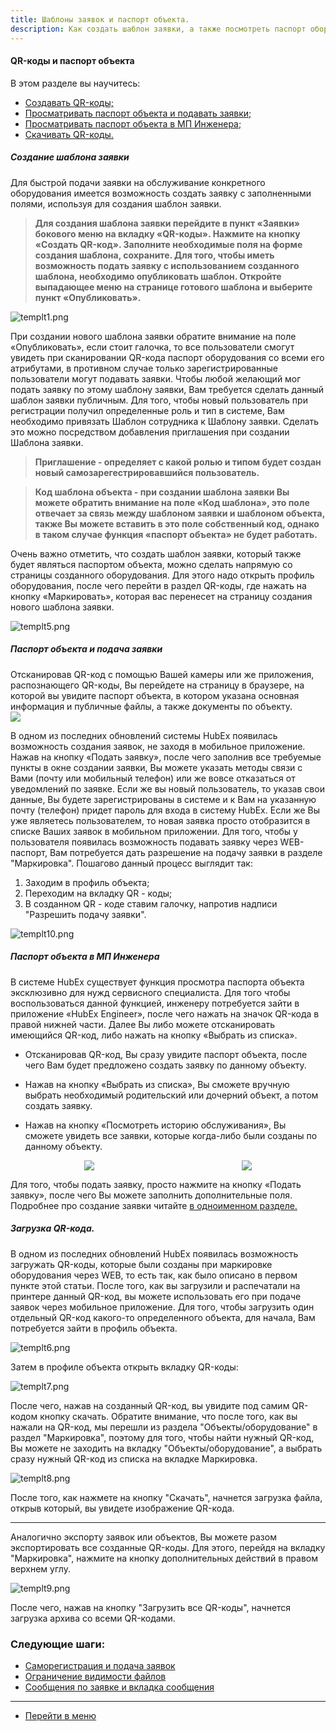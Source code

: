 ```yaml
---
title: Шаблоны заявок и паспорт объекта.
description: Как создать шаблон заявки, а также посмотреть паспорт оборудования в системе HubEx?
---
```


<!-- Yandex.Metrika counter -->
<script type="text/javascript" >
   (function(m,e,t,r,i,k,a){m[i]=m[i]||function(){(m[i].a=m[i].a||[]).push(arguments)};
   m[i].l=1*new Date();k=e.createElement(t),a=e.getElementsByTagName(t)[0],k.async=1,k.src=r,a.parentNode.insertBefore(k,a)})
   (window, document, "script", "https://mc.yandex.ru/metrika/tag.js", "ym");
   ym('{{ site.yandex_metric }}', "init", {
        id:'{{ site.yandex_metric }}',
        clickmap:true,
        trackLinks:true,
        accurateTrackBounce:true,
        webvisor:true
   });
</script>
<noscript><div><img src="https://mc.yandex.ru/watch/'{{ site.yandex_metric }}'" style="position:absolute; left:-9999px;" alt="" /></div></noscript>
<!-- /Yandex.Metrika counter -->

#### QR-коды и паспорт объекта
В этом разделе вы научитесь:
<html>
  <meta charset="utf-8">
  <title>Быстрый переход внутри документа</title>
 <ul>
       <li><a href="#ticktempl">Создавать QR-коды;</a></li>
       <li><a href="#passport">Просматривать паспорт объекта и подавать заявки;</a></li>
       <li><a href="#passporteng">Просматривать паспорт объекта в МП Инженера;</a></li>
       <li><a href="#downloadqr">Скачивать QR-коды.</a></li>
 </ul>
</html>

<h5 id="ticktempl">Cоздание шаблона заявки</h5>

Для быстрой подачи заявки на обслуживание конкретного оборудования имеется возможность создать заявку с заполненными полями, используя для создания шаблон заявки.
>**Для создания шаблона заявки перейдите в пункт «Заявки» бокового меню на вкладку «QR-коды». Нажмите на кнопку «Создать QR-код». Заполните необходимые поля на форме создания шаблона, сохраните.
Для того, чтобы иметь возможность подать заявку с использованием созданного шаблона, необходимо опубликовать шаблон. Откройте выпадающее меню на странице готового шаблона и выберите пункт «Опубликовать».**

![templt1.png](/attachments/images/FAQ/USER/CreatingTickTemplates/templt1.png)

При создании нового шаблона заявки обратите внимание на поле «Опубликовать», если стоит галочка, то все пользователи смогут увидеть при сканировании QR-кода паспорт оборудования со всеми его атрибутами, в противном случае только зарегистрированные пользователи могут подавать заявки. Чтобы любой желающий мог подать заявку по этому шаблону заявки, Вам требуется сделать данный шаблон заявки публичным. Для того, чтобы новый пользователь при регистрации получил определенные роль и тип в системе, Вам необходимо привязать Шаблон сотрудника к Шаблону заявки. Сделать это можно посредством добавления приглашения при создании Шаблона заявки.

>**Приглашение - определяет с какой ролью и типом будет создан новый самозарегестрировавшийся пользователь.**

>**Код шаблона объекта -  при создании шаблона заявки Вы можете обратить внимание на поле «Код шаблона», это поле отвечает за связь между шаблоном заявки и шаблоном объекта, также Вы можете вставить в это поле собственный код, однако в таком случае функция «паспорт объекта» не будет работать.**

Очень важно отметить, что создать шаблон заявки, который также будет являться паспортом объекта, можно сделать напрямую со страницы созданного оборудования. Для этого надо открыть профиль оборудования, после чего перейти в раздел QR-коды, где нажать на кнопку «Маркировать», которая вас перенесет на страницу создания нового шаблона заявки. 

![templt5.png](/attachments/images/FAQ/USER/CreatingTickTemplates/templt5.png)

<h5 id="passport">Паспорт объекта и подача заявки</h5>
Отсканировав QR-код с помощью Вашей камеры или же приложения, распознающего QR-коды, Вы перейдете на страницу в браузере, на которой вы увидите паспорт объекта, в котором указана основная информация и публичные файлы, а также документы по объекту.

<div>
  <img  style="margin: 0 auto; display: block; max-width: 100%;" src="/attachments/images/FAQ/USER/CreatingTickTemplates/templt2.jpg" />
</div>

В одном из последних обновлений системы HubEx появилась возможность создания заявок, не заходя в мобильное приложение.
Нажав на кнопку «Подать заявку», после чего заполнив все требуемые пункты в окне создании заявки, Вы можете указать методы связи с Вами (почту или мобильный телефон) или же вовсе отказаться от уведомлений по заявке. Если же вы новый пользователь, то указав свои данные, Вы будете зарегистрированы в системе и к Вам на указанную почту (телефон) придет пароль для входа в систему HubEx. Если же Вы уже являетесь пользователем, то новая заявка просто отобразится в списке Ваших заявок в мобильном приложении. Для того, чтобы у пользователя появилась возможность подавать заявку через WEB-паспорт, Вам потребуется дать разрешение на подачу заявки в разделе "Маркировка". Пошагово данный процесс выглядит так:
1) Заходим в профиль объекта;
2) Переходим на вкладку QR - коды;
3) В созданном QR - коде ставим галочку, напротив надписи "Разрешить подачу заявки".

![templt10.png](/attachments/images/FAQ/USER/CreatingTickTemplates/templt10.png)

<h5 id="passporteng">Паспорт объекта в МП Инженера</h5>

В системе HubEx существует функция просмотра паспорта объекта эксклюзивно для нужд сервисного специалиста. Для того чтобы воспользоваться данной функцией, инженеру потребуется зайти в приложение «HubEx Engineer», после чего нажать на значок QR-кода в правой нижней части. Далее Вы либо можете отсканировать имеющийся QR-код, либо нажать на кнопку «Выбрать из списка».

- Отсканировав QR-код, Вы сразу увидите паспорт объекта, после чего Вам будет предложено создать заявку по данному объекту.

- Нажав на кнопку «Выбрать из списка», Вы сможете вручную выбрать необходимый родительский или дочерний объект, а потом создать заявку.

- Нажав на кнопку «Посмотреть историю обслуживания», Вы сможете увидеть все заявки, которые когда-либо были созданы по данному объекту.

<div style="display: flex;">
  <img  style="margin: 0 auto; display: block; max-width: 100%;" src="/attachments/images/FAQ/USER/CreatingTickTemplates/templt3.jpg" /><img style="margin: 0 auto; display: block; max-width: 100%;" src="/attachments/images/FAQ/USER/CreatingTickTemplates/templt4.jpg" />
</div>


Для того, чтобы подать заявку, просто нажмите на кнопку «Подать заявку», после чего Вы можете заполнить дополнительные поля. Подробнее про создание заявки читайте <a href="https://wiki.hubex.ru/docs/FAQ/RU/user/CreatingTicket.html#mobticket"> в одноименном разделе.</a>

<h5 id="downloadqr">Загрузка QR-кода. <span class="new-badge" title="16.09.2019"></span></h5>
В одном из последних обновлений HubEx появилась возможность загружать QR-коды, которые были созданы при маркировке оборудования через WEB, то есть так, как было описано в первом пункте этой статьи. После того, как вы загрузили и распечатали на принтере данный QR-код, вы можете использовать его при подаче заявок через мобильное приложение.
Для того, чтобы загрузить один отдельный QR-код какого-то определенного объекта, для начала, Вам потребуется зайти в профиль объекта.

![templt6.png](/attachments/images/FAQ/USER/CreatingTickTemplates/templt6.png)

Затем в профиле объекта открыть вкладку QR-коды:

![templt7.png](/attachments/images/FAQ/USER/CreatingTickTemplates/templt7.png)

После чего, нажав на созданный QR-код, вы увидите под самим QR-кодом кнопку скачать. Обратите внимание, что после того, как вы нажали на QR-код, мы перешли из раздела "Объекты/оборудование" в раздел "Маркировка", поэтому для того, чтобы найти нужный QR-код, Вы можете не заходить на вкладку "Объекты/оборудование", а выбрать сразу нужный QR-код из списка на вкладке Маркировка.

![templt8.png](/attachments/images/FAQ/USER/CreatingTickTemplates/templt8.png)

После того, как нажмете на кнопку "Скачать", начнется загрузка файла, открыв который, вы увидете изображение QR-кода.

___

Аналогично экспорту заявок или объектов, Вы можете разом экспортировать все созданные QR-коды. Для этого, перейдя на вкладку "Маркировка", нажмите на кнопку дополнительных действий в правом верхнем углу.

![templt9.png](/attachments/images/FAQ/USER/CreatingTickTemplates/templt9.png)

После чего, нажав на кнопку "Загрузить все QR-коды", начнется загрузка архива со всеми QR-кодами.

### Следующие шаги:
- [Саморегистрация и подача заявок](./SelfRegister.md)
- [Ограничение видимости файлов](./ViewRestriction.md)
- [Сообщения по заявке и вкладка сообщения](./Messages.md)


___
- [Перейти в меню](http://wiki.hubex.ru)
